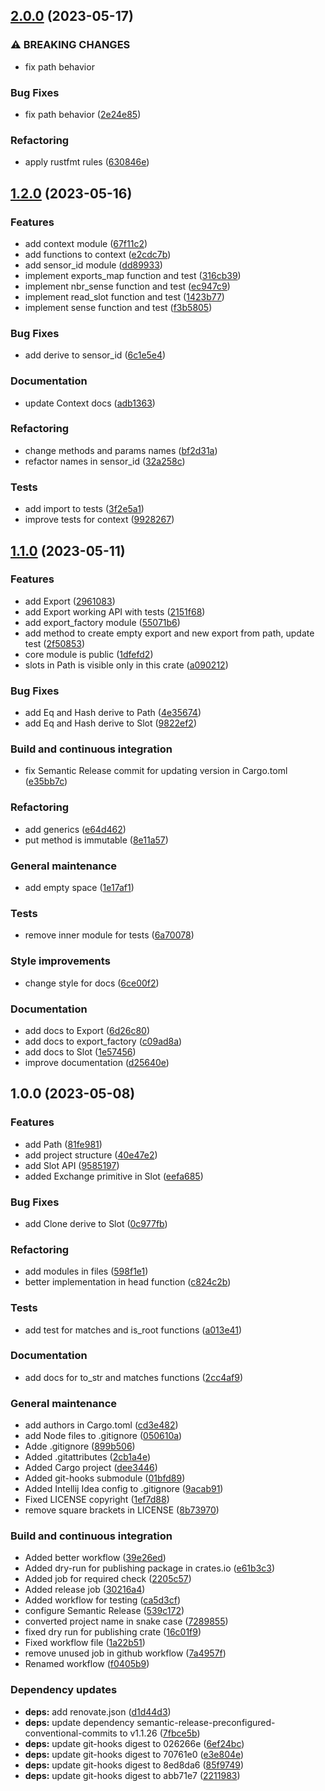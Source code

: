 ## [2.0.0](https://github.com/RustFields/RuFi-core/compare/1.2.0...2.0.0) (2023-05-17)


### ⚠ BREAKING CHANGES

* fix path behavior

### Bug Fixes

* fix path behavior ([2e24e85](https://github.com/RustFields/RuFi-core/commit/2e24e85820e1f1ace4147cb0e6cba63b35e6098e))


### Refactoring

* apply rustfmt rules ([630846e](https://github.com/RustFields/RuFi-core/commit/630846eb15ab6e2c4fee43ae75a6090a7497a69c))

## [1.2.0](https://github.com/RustFields/RuFi-core/compare/1.1.0...1.2.0) (2023-05-16)


### Features

* add context module ([67f11c2](https://github.com/RustFields/RuFi-core/commit/67f11c26edd03cbb43b241511e7e44b92b5cec28))
* add functions to context ([e2cdc7b](https://github.com/RustFields/RuFi-core/commit/e2cdc7b0ce97bca4c1d950943e93711cddb67c03))
* add sensor_id module ([dd89933](https://github.com/RustFields/RuFi-core/commit/dd89933d7b5c8ff8280e74ec581e26ebaf6ae323))
* implement exports_map function and test ([316cb39](https://github.com/RustFields/RuFi-core/commit/316cb392b2e1675067ea86a0b31722456408e00d))
* implement nbr_sense function and test ([ec947c9](https://github.com/RustFields/RuFi-core/commit/ec947c9fa22a428428cc20a65bac5739d57dce84))
* implement read_slot function and test ([1423b77](https://github.com/RustFields/RuFi-core/commit/1423b7731bd72982751f900fd9cb98d2557187b1))
* implement sense function and test ([f3b5805](https://github.com/RustFields/RuFi-core/commit/f3b5805921ff7f3f10311da4247f2ad0f1f4f684))


### Bug Fixes

* add derive to sensor_id ([6c1e5e4](https://github.com/RustFields/RuFi-core/commit/6c1e5e4a460aac18ce7f59e069b3f5bfbbd96583))


### Documentation

* update Context docs ([adb1363](https://github.com/RustFields/RuFi-core/commit/adb1363e7e4b965501def700f0a95d4fd3289077))


### Refactoring

* change methods and params names ([bf2d31a](https://github.com/RustFields/RuFi-core/commit/bf2d31a704ea1e19febc69d3f14fa0291e8fcc59))
* refactor names in sensor_id ([32a258c](https://github.com/RustFields/RuFi-core/commit/32a258c055539380ba524c65207f59fa797d5d49))


### Tests

* add import to tests ([3f2e5a1](https://github.com/RustFields/RuFi-core/commit/3f2e5a13239941c84e3c7d0e34e4517cc7a64ff3))
* improve tests for context ([9928267](https://github.com/RustFields/RuFi-core/commit/9928267ea8591097e6d4244c9a0db3e1d81fcd82))

## [1.1.0](https://github.com/RustFields/RuFi-core/compare/1.0.0...1.1.0) (2023-05-11)


### Features

* add Export ([2961083](https://github.com/RustFields/RuFi-core/commit/29610832464573345cd9e6346ea518452d00f8e0))
* add Export working API with tests ([2151f68](https://github.com/RustFields/RuFi-core/commit/2151f6896d481d3d64a01a3c0b5d0570398cfaff))
* add export_factory module ([55071b6](https://github.com/RustFields/RuFi-core/commit/55071b65b304491f3181261e3b8c3e1074fb8421))
* add method to create empty export and new export from path, update test ([2f50853](https://github.com/RustFields/RuFi-core/commit/2f508536e652b7c7b8f82dd449f758cf30af5078))
* core module is public ([1dfefd2](https://github.com/RustFields/RuFi-core/commit/1dfefd219ecafb29bf1cdd4cd0d6385be5d87522))
* slots in Path is visible only in this crate ([a090212](https://github.com/RustFields/RuFi-core/commit/a090212088ebe081e375d3ce4436654ecac214c6))


### Bug Fixes

* add Eq and Hash derive to Path ([4e35674](https://github.com/RustFields/RuFi-core/commit/4e356744961800ad2de260f7bb663c27e154fc59))
* add Eq and Hash derive to Slot ([9822ef2](https://github.com/RustFields/RuFi-core/commit/9822ef2e0075937ce6bb02317d86cad437e5c3a9))


### Build and continuous integration

* fix Semantic Release commit for updating version in Cargo.toml ([e35bb7c](https://github.com/RustFields/RuFi-core/commit/e35bb7c7fcb1988c6a04a0162af4dc05b355d8d8))


### Refactoring

* add generics ([e64d462](https://github.com/RustFields/RuFi-core/commit/e64d4620d510349f26a087766f483767282a22b2))
* put method is immutable ([8e11a57](https://github.com/RustFields/RuFi-core/commit/8e11a57ed7f96e7cc022220b160f5efd9d8c331c))


### General maintenance

* add empty space ([1e17af1](https://github.com/RustFields/RuFi-core/commit/1e17af161145caa33343b202e4325f66e2d8c625))


### Tests

* remove inner module for tests ([6a70078](https://github.com/RustFields/RuFi-core/commit/6a70078b098df6be357dfca625ae0bd4cb1b926a))


### Style improvements

* change style for docs ([6ce00f2](https://github.com/RustFields/RuFi-core/commit/6ce00f24c382af26743cbc50e99e8640041f1681))


### Documentation

* add docs to Export ([6d26c80](https://github.com/RustFields/RuFi-core/commit/6d26c80aa40c513881ae38ea2bde70e9783a87bb))
* add docs to export_factory ([c09ad8a](https://github.com/RustFields/RuFi-core/commit/c09ad8abcb503c3318a77a44502a1a35441b4b78))
* add docs to Slot ([1e57456](https://github.com/RustFields/RuFi-core/commit/1e57456bc5d7bd9c39deb4c7825cb171dd87c99f))
* improve documentation ([d25640e](https://github.com/RustFields/RuFi-core/commit/d25640edf2a0c02cceb6c9a6deff9f4105e54d95))

## 1.0.0 (2023-05-08)


### Features

* add Path ([81fe981](https://github.com/RustFields/RuFi-core/commit/81fe9814b4b985c08b872988d2cb7d1dc892a16f))
* add project structure ([40e47e2](https://github.com/RustFields/RuFi-core/commit/40e47e258eccaeb7fc8d23e5ac5551c1a2546af8))
* add Slot API ([9585197](https://github.com/RustFields/RuFi-core/commit/95851971afd40cc32162e311c8d579df8d0bc018))
* added Exchange primitive in Slot ([eefa685](https://github.com/RustFields/RuFi-core/commit/eefa68535dcf60329e43a726afd6b3142471e89a))


### Bug Fixes

* add Clone derive to Slot ([0c977fb](https://github.com/RustFields/RuFi-core/commit/0c977fb9943b728ca2db5d18130097da7b44d727))


### Refactoring

* add modules in files ([598f1e1](https://github.com/RustFields/RuFi-core/commit/598f1e182fcc0fc5fc62fb3edcb1eec85381c315))
* better implementation in head function ([c824c2b](https://github.com/RustFields/RuFi-core/commit/c824c2b44764938413f62b4f8f910590ec578601))


### Tests

* add test for matches and is_root functions ([a013e41](https://github.com/RustFields/RuFi-core/commit/a013e414a178d3d2871fe7574ec3dea725083d12))


### Documentation

* add docs for to_str and matches functions ([2cc4af9](https://github.com/RustFields/RuFi-core/commit/2cc4af9a5f00bef923085ca89609700c4dd39b02))


### General maintenance

* add authors in Cargo.toml ([cd3e482](https://github.com/RustFields/RuFi-core/commit/cd3e482a70bf83d1485f1985e0b8d4f47dfa45f3))
* add Node files to .gitignore ([050610a](https://github.com/RustFields/RuFi-core/commit/050610a859087ba2f19703ae60a9081ab0c643f3))
* Adde .gitignore ([899b506](https://github.com/RustFields/RuFi-core/commit/899b506b4e6a0bd5c46aaf662b53485ee45690da))
* Added .gitattributes ([2cb1a4e](https://github.com/RustFields/RuFi-core/commit/2cb1a4e1cd7c41aee28ce076be8645b2d9a0b240))
* Added Cargo project ([dee3446](https://github.com/RustFields/RuFi-core/commit/dee3446d4ef9ffc6313629a6ba7a2bbd8e348c60))
* Added git-hooks submodule ([01bfd89](https://github.com/RustFields/RuFi-core/commit/01bfd89605dd0c372357ad801ca51e7bd20c1f1a))
* Added Intellij Idea config to .gitignore ([9acab91](https://github.com/RustFields/RuFi-core/commit/9acab91fff55c8c9260ec242dcc9df0e232ca60f))
* Fixed LICENSE copyright ([1ef7d88](https://github.com/RustFields/RuFi-core/commit/1ef7d8868b3a7390cb3aa5eed1571a2a18b9793d))
* remove square brackets in LICENSE ([8b73970](https://github.com/RustFields/RuFi-core/commit/8b73970976a5134727405faee79370b8ae9f1ffe))


### Build and continuous integration

* Added better workflow ([39e26ed](https://github.com/RustFields/RuFi-core/commit/39e26ed8ff68cd4aa5c3c8eee7a9dc66a4301ee4))
* Added dry-run for publishing package in crates.io ([e61b3c3](https://github.com/RustFields/RuFi-core/commit/e61b3c3c4c82140099fb57fb0ac4cb37dcbefe44))
* Added job for required check ([2205c57](https://github.com/RustFields/RuFi-core/commit/2205c5794deae3cbe251dc33593ab845c996d043))
* Added release job ([30216a4](https://github.com/RustFields/RuFi-core/commit/30216a46e5a1a3d2b8f2e30493ffcf05f1fbda02))
* Added workflow for testing ([ca5d3cf](https://github.com/RustFields/RuFi-core/commit/ca5d3cf78eb8f1e4a6eebb695c806684b85650cf))
* configure Semantic Release ([539c172](https://github.com/RustFields/RuFi-core/commit/539c172e7a1be73bd723e3d8eeeb5687da47e2df))
* converted project name in snake case ([7289855](https://github.com/RustFields/RuFi-core/commit/72898550ffae2e1f086275457399ea2440e83408))
* fixed dry run for publishing crate ([16c01f9](https://github.com/RustFields/RuFi-core/commit/16c01f9f8ba6bb13285bbc02a5f866240664f7e1))
* Fixed workflow file ([1a22b51](https://github.com/RustFields/RuFi-core/commit/1a22b5122b2a781f6197b10e25776eaff57cf570))
* remove unused job in github workflow ([7a4957f](https://github.com/RustFields/RuFi-core/commit/7a4957f8e220703aa3bc3cee5b9688cb117a6a44))
* Renamed workflow ([f0405b9](https://github.com/RustFields/RuFi-core/commit/f0405b9d97795118e80b0f62d66786f0acfcc497))


### Dependency updates

* **deps:** add renovate.json ([d1d44d3](https://github.com/RustFields/RuFi-core/commit/d1d44d317cd21430a86d1bdd66b7a9e764bc9664))
* **deps:** update dependency semantic-release-preconfigured-conventional-commits to v1.1.26 ([7fbce5b](https://github.com/RustFields/RuFi-core/commit/7fbce5bfe514696f097f686e6555046981b3e64d))
* **deps:** update git-hooks digest to 026266e ([6ef24bc](https://github.com/RustFields/RuFi-core/commit/6ef24bc53de6a56a7150cbdbe587c93e70ab9de2))
* **deps:** update git-hooks digest to 70761e0 ([e3e804e](https://github.com/RustFields/RuFi-core/commit/e3e804e7ba0eebc236758fc0a2491a30c9a104e8))
* **deps:** update git-hooks digest to 8ed8da6 ([85f9749](https://github.com/RustFields/RuFi-core/commit/85f9749cf9644b1e7a1aed18cf8e5fb65adef401))
* **deps:** update git-hooks digest to abb71e7 ([2211983](https://github.com/RustFields/RuFi-core/commit/2211983fecce403a6a36363ea244ab29bfd53e0e))
